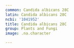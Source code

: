 ```yaml
---
common: Candida albicans 28C
latin: Candida albicans 28C
ncbi: '1041952'
title: Candida albicans 28C
group: Plants and Fungi
image: .na.character

---
```

